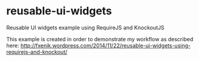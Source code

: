 reusable-ui-widgets
===================

Reusable UI widgets example using RequireJS and KnockoutJS

This example is created in order to demonstrate my workflow as described here:
http://fxenik.wordpress.com/2014/11/22/reusable-ui-widgets-using-requirejs-and-knockout/
